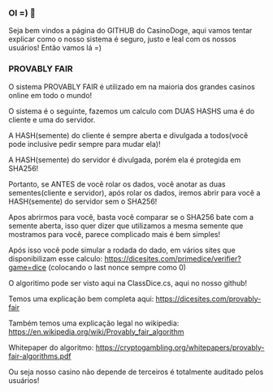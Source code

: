 ### OI =) 👋

Seja bem vindos a página do GITHUB do CasinoDoge, aqui vamos tentar explicar como o nosso sistema é seguro, justo e leal com os nossos usuários! Então vamos lá =)

### PROVABLY FAIR

O sistema PROVABLY FAIR é utilizado em na maioria dos grandes casinos online em todo o mundo!

O sistema é o seguinte, fazemos um calculo com DUAS HASHS uma é do cliente e uma do servidor.

A HASH(semente) do cliente é sempre aberta e divulgada a todos(você pode inclusive pedir sempre para mudar ela)!

A HASH(semente) do servidor é divulgada, porém ela é protegida em SHA256!

Portanto, se ANTES de você rolar os dados, você anotar as duas sementes(cliente e servidor), após rolar os dados, iremos abrir para você a HASH(semente) do servidor sem o SHA256!

Apos abrirmos para você, basta você comparar se o SHA256 bate com a semente aberta, isso quer dizer que utilizamos a mesma semente que mostramos para você, parece complicado mais é bem simples!

Após isso você pode simular a rodada do dado, em vários sites que disponibilizam esse calculo: https://dicesites.com/primedice/verifier?game=dice (colocando o last nonce sempre como 0)

O algoritimo pode ser visto aqui na ClassDice.cs, aqui no nosso github!

Temos uma explicação bem completa aqui: https://dicesites.com/provably-fair

Também temos uma explicação legal no wikipedia: https://en.wikipedia.org/wiki/Provably_fair_algorithm

Whitepaper do algoritmo: https://cryptogambling.org/whitepapers/provably-fair-algorithms.pdf

Ou seja nosso casino não depende de terceiros é totalmente auditado pelos usuários!
